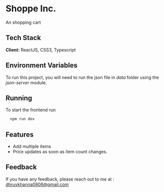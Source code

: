 # Shoppe Inc.

An shopping cart

## Tech Stack

**Client:** ReactJS, CSS3, Typescript

## Environment Variables

To run this project, you will need to run the json file in *data* folder using the  _json-server_ module.

## Running

To start the frontend run

```bash
  npm run dev
```

## Features

- Add multiple items
- Price updates as soon as item count changes.

## Feedback

If you have any feedback, please reach out to me at : dhruvkhanna0806@gmail.com
